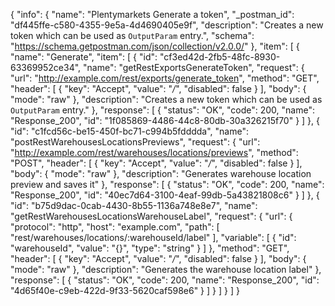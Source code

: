 {
  "info": {
    "name": "Plentymarkets Generate a token",
    "_postman_id": "df445ffe-c580-4355-9e5a-4d4690405e9f",
    "description": "Creates a new token which can be used as <code>OutputParam</code> entry.",
    "schema": "https://schema.getpostman.com/json/collection/v2.0.0/"
  },
  "item": [
    {
      "name": "Generate",
      "item": [
        {
          "id": "cf3ed42d-2fb5-48fc-8930-63369952ce34",
          "name": "getRestExportsGenerateToken",
          "request": {
            "url": "http://example.com/rest/exports/generate_token",
            "method": "GET",
            "header": [
              {
                "key": "Accept",
                "value": "*/*",
                "disabled": false
              }
            ],
            "body": {
              "mode": "raw"
            },
            "description": "Creates a new token which can be used as <code>OutputParam</code> entry."
          },
          "response": [
            {
              "status": "OK",
              "code": 200,
              "name": "Response_200",
              "id": "1f085869-4486-44c8-80db-30a326215f70"
            }
          ]
        },
        {
          "id": "c1fcd56c-be15-450f-bc71-c994b5fdddda",
          "name": "postRestWarehousesLocationsPreviews",
          "request": {
            "url": "http://example.com/rest/warehouses/locations/previews",
            "method": "POST",
            "header": [
              {
                "key": "Accept",
                "value": "*/*",
                "disabled": false
              }
            ],
            "body": {
              "mode": "raw"
            },
            "description": "Generates warehouse location preview and saves it"
          },
          "response": [
            {
              "status": "OK",
              "code": 200,
              "name": "Response_200",
              "id": "40ec7d64-3100-4eaf-99db-5a43821808c6"
            }
          ]
        },
        {
          "id": "b75d9dac-0cab-4430-8b55-1136a748e8e7",
          "name": "getRestWarehousesLocationsWarehouseLabel",
          "request": {
            "url": {
              "protocol": "http",
              "host": "example.com",
              "path": [
                "rest/warehouses/locations/:warehouseId/label"
              ],
              "variable": [
                {
                  "id": "warehouseId",
                  "value": "{}",
                  "type": "string"
                }
              ]
            },
            "method": "GET",
            "header": [
              {
                "key": "Accept",
                "value": "*/*",
                "disabled": false
              }
            ],
            "body": {
              "mode": "raw"
            },
            "description": "Generates the warehouse location label"
          },
          "response": [
            {
              "status": "OK",
              "code": 200,
              "name": "Response_200",
              "id": "4d65f40e-c9eb-422d-9f33-5620caf598e6"
            }
          ]
        }
      ]
    }
  ]
}